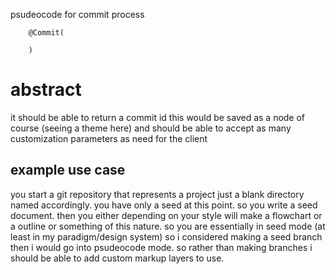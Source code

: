 psudeocode for commit process 

```
    @Commit(

    )
```

# abstract
it should be able to return a commit id this would be saved as a node of course (seeing a theme here) and should be able to accept as many customization parameters as need for the client

## example use case
you start a git repository that represents a project just a blank directory named accordingly.  you have only a seed at this point.  so you write a seed document. then you either depending on your style will make a flowchart or a outline or something of this nature.  so you are essentially in seed mode (at least in my paradigm/design system) so i considered making a seed branch then i would go into psudeocode mode.  so rather than making branches i should be able to add custom markup layers to use. 